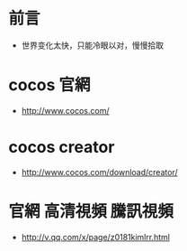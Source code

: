 # 前言 #

- 世界变化太快，只能冷眼以对，慢慢拾取 

# cocos 官網

- http://www.cocos.com/ 

# cocos creator

- http://www.cocos.com/download/creator/ 

# 官網 高清視頻 騰訊視頻

- http://v.qq.com/x/page/z0181kimlrr.html 
